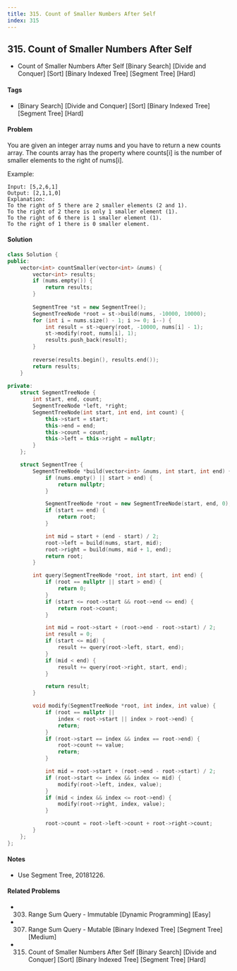 ```yaml
---
title: 315. Count of Smaller Numbers After Self
index: 315
---
```


## 315. Count of Smaller Numbers After Self
- Count of Smaller Numbers After Self [Binary Search] [Divide and Conquer] [Sort] [Binary Indexed Tree] [Segment Tree] [Hard]

#### Tags
- [Binary Search] [Divide and Conquer] [Sort] [Binary Indexed Tree] [Segment Tree] [Hard]

#### Problem
You are given an integer array nums and you have to return a new counts array. The counts array has the property where counts[i] is the number of smaller elements to the right of nums[i].

Example:

    Input: [5,2,6,1]
    Output: [2,1,1,0] 
    Explanation:
    To the right of 5 there are 2 smaller elements (2 and 1).
    To the right of 2 there is only 1 smaller element (1).
    To the right of 6 there is 1 smaller element (1).
    To the right of 1 there is 0 smaller element.

#### Solution
``` C++
class Solution {
public:
    vector<int> countSmaller(vector<int> &nums) {
        vector<int> results;
        if (nums.empty()) {
            return results;
        }
        
        SegmentTree *st = new SegmentTree();
        SegmentTreeNode *root = st->build(nums, -10000, 10000);
        for (int i = nums.size() - 1; i >= 0; i--) {
            int result = st->query(root, -10000, nums[i] - 1);
            st->modify(root, nums[i], 1);
            results.push_back(result);
        }
        
        reverse(results.begin(), results.end());
        return results;
    }
    
private:
    struct SegmentTreeNode {
        int start, end, count;
        SegmentTreeNode *left, *right;
        SegmentTreeNode(int start, int end, int count) {
            this->start = start;
            this->end = end;
            this->count = count;
            this->left = this->right = nullptr;
        }
    };

    struct SegmentTree {
        SegmentTreeNode *build(vector<int> &nums, int start, int end) {
            if (nums.empty() || start > end) {
                return nullptr;
            }

            SegmentTreeNode *root = new SegmentTreeNode(start, end, 0);
            if (start == end) {
                return root;
            }

            int mid = start + (end - start) / 2;
            root->left = build(nums, start, mid);
            root->right = build(nums, mid + 1, end);
            return root;
        }

        int query(SegmentTreeNode *root, int start, int end) {
            if (root == nullptr || start > end) {
                return 0;
            }
            if (start <= root->start && root->end <= end) {
                return root->count;
            }

            int mid = root->start + (root->end - root->start) / 2;
            int result = 0;
            if (start <= mid) {
                result += query(root->left, start, end);
            }
            if (mid < end) {
                result += query(root->right, start, end);
            }

            return result;
        }

        void modify(SegmentTreeNode *root, int index, int value) {
            if (root == nullptr || 
                index < root->start || index > root->end) {
                return;
            }
            if (root->start == index && index == root->end) {
                root->count += value;
                return;
            }

            int mid = root->start + (root->end - root->start) / 2;
            if (root->start <= index && index <= mid) {
                modify(root->left, index, value);
            }
            if (mid < index && index <= root->end) {
                modify(root->right, index, value);
            }

            root->count = root->left->count + root->right->count;
        }
    };
};
```

#### Notes
- Use Segment Tree, 20181226.

#### Related Problems
- 303. Range Sum Query - Immutable [Dynamic Programming] [Easy]
- 307. Range Sum Query - Mutable [Binary Indexed Tree] [Segment Tree] [Medium]
- 315. Count of Smaller Numbers After Self [Binary Search] [Divide and Conquer] [Sort] [Binary Indexed Tree] [Segment Tree] [Hard]
